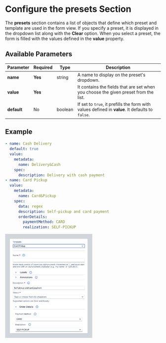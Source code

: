 # Configure the presets Section

The **presets** section contains a list of objects that define which preset and template are used in the form view. If you specify a preset, it is displayed in the dropdown list along with the **Clear** option. When you select a preset, the form is filled with the values defined in the **value** property.

## Available Parameters

| Parameter   | Required | Type    | Description                                                                                      |
| ----------- | -------- | ------- | ------------------------------------------------------------------------------------------------ |
| **name**    | **Yes**  | string  | A name to display on the preset's dropdown.                                                      |
| **value**   | **Yes**  |         | It contains the fields that are set when you choose the given preset from the list.              |
| **default** | No       | boolean | If set to `true`, it prefills the form with values defined in **value**. It defaults to `false`. |

## Example

```yaml
- name: Cash Delivery
  default: true
  value:
    metadata:
      name: Delivery&Cash
    spec:
      description: Delivery with cash payment
- name: Card Pickup
  value:
    metadata:
      name: Card&Pickup
    spec:
      data: regex
      description: Self-pickup and card payment
      orderDetails:
        paymentMethod: CARD
        realization: SELF-PICKUP
```

<img src="./assets/Presets.png" alt="Example of a preset" style="width: 50%; border: 15px solid #D2D5D9;">
